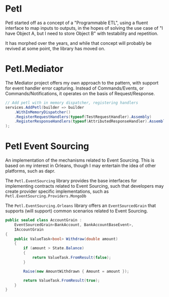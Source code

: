 # Petl

Petl started off as a concept of a "Programmable ETL", using a fluent interface to map inputs to outputs, in the hopes of solving the use case of "I have Object A, but I need to store Object B" with testability and repetition.

It has morphed over the years, and while that concept will probably be revived at some point, the library has moved on.

# Petl.Mediator

The Mediator project offers my own approach to the pattern, with support for event handler error capturing. Instead of Commands/Events, or Commands/Notifications, it operates on the basis of Request/Response.

```csharp
// Add petl with in memory dispatcher, registering handlers
services.AddPetl(builder => builder
    .WithInMemoryDispatcher()
    .RegisterRequestHandlers(typeof(TestRequestHandler).Assembly)
    .RegisterResponseHandlers(typeof(AttributedResponseHandler).Assembly)
);
```

# Petl Event Sourcing

An implementation of the mechanisms related to Event Sourcing. This is based on my interest in Orleans, though I may entertain the idea of other platforms, such as dapr.

The `Petl.EventSourcing` library provides the base interfaces for implementing contracts related to Event Sourcing, such that developers may create provider specific implementations, such as `Petl.EventSourcing.Providers.MongoDb`

The `Petl.EventSourcing.Orleans` library offers an `EventSourcedGrain` that supports (will support) common scenarios related to Event Sourcing. 

```csharp
public sealed class AccountGrain : 
    EventSourcedGrain<BankAccount, BankAccountBaseEvent>,
    IAccountGrain
{
    public ValueTask<bool> Withdraw(double amount)
    {
        if (amount > State.Balance)
        {
            return ValueTask.FromResult(false);
        }

        Raise(new AmountWithdrawn { Amount = amount });

        return ValueTask.FromResult(true);
    }
}
```
